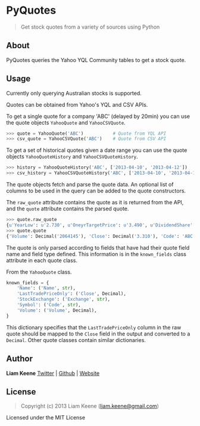 # PyQuotes
> Get stock quotes from a variety of sources using Python

## About
PyQuotes queries the Yahoo YQL Community tables to get a stock quote.

## Usage
Currently only querying Australian stocks is supported.

Quotes can be obtained from Yahoo's YQL and CSV APIs.

To get a single quote for a company 'ABC' (delayed by 20min) you can use the quote objects
```YahooQuote``` and ```YahooCSVQuote```.
```python
>>> quote = YahooQuote('ABC')           # Quote from YQL API
>>> csv_quote = YahooCSVQuote('ABC')    # Quote from CSV API
```

To get a set of historical quotes given a date range you can use the quote objects
```YahooQuoteHistory``` and ```YahooCSVQuoteHistory```.
```python
>>> history = YahooQuoteHistory('ABC', ['2013-04-10', '2013-04-12'])        # Historical quotes from YQL API
>>> csv_history = YahooCSVQuoteHistory('ABC', ['2013-04-10', '2013-04-12']) # Historical quotes from CSV API
```

The quote objects fetch and parse the quote data.  An optional list of columns
to be used in the query can be added to the quote constructors.

The ```raw_quote``` attribute contains the quote as it is returned from the API,
and the ```quote``` attribute contains the parsed quote.
```python
>>> quote.raw_quote
{u'YearLow': u'2.730', u'OneyrTargetPrice': u'3.490', u'DividendShare': u'0.165', ...}
>>> quote.quote
{'Volume': Decimal('2064145'), 'Close': Decimal('3.310'), 'Code': 'ABC.AX', 'Name': 'ADEL BRTN FPO', 'Exchange': 'ASX'}
```

The quote is only parsed according to fields that have had their quote field name and field type
defined.  This information is in the `known_fields` class attribute in each quote class.

From the ```YahooQuote``` class.
```python
known_fields = {
    'Name': ('Name', str),
    'LastTradePriceOnly': ('Close', Decimal),
    'StockExchange': ('Exchange', str),
    'Symbol': ('Code', str),
    'Volume': ('Volume', Decimal),
}
```
This dictionary specifies that the ```LastTradePriceOnly``` column in the raw
quote should be mapped to the ```Close``` field in the output and converted to
a ```Decimal```.  Other quote classes contain similar dictionaries.

## Author
**Liam Keene**
[Twitter](https://twitter.com/liam_keene) |
[Github](https://github.com/LiamKeene) | [Website](http://liamkeene.com)

## License
> Copyright (c) 2013 Liam Keene (liam.keene@gmail.com)

Licensed under the MIT License
